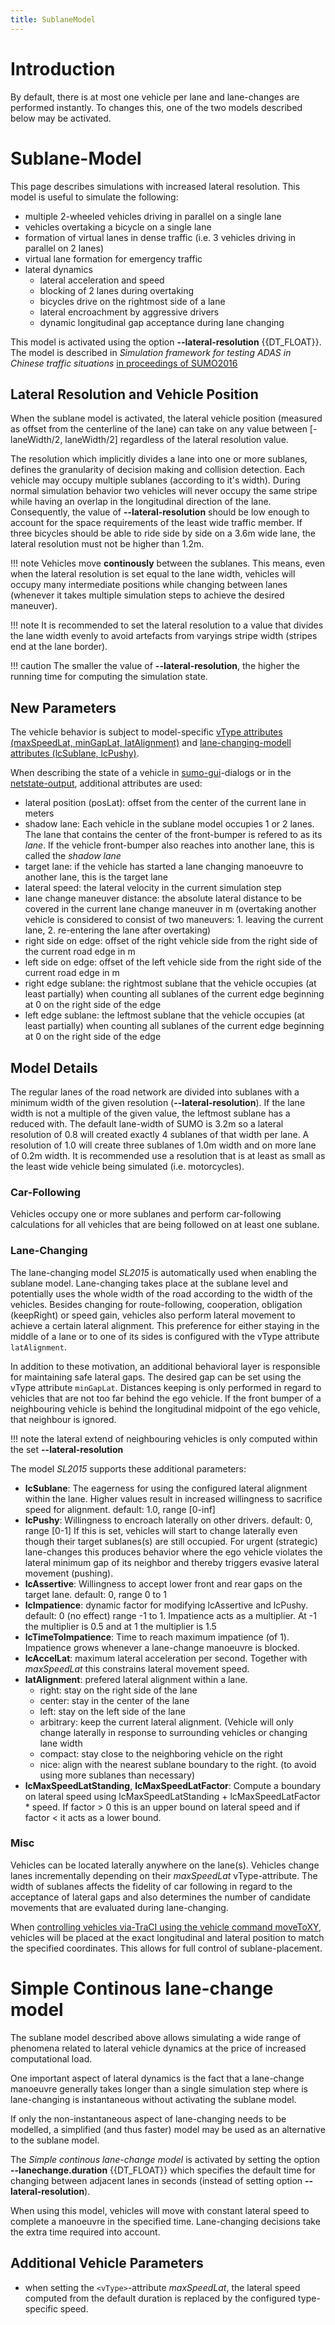 ```yaml
---
title: SublaneModel
---
```


# Introduction

By default, there is at most one vehicle per lane and lane-changes are
performed instantly. To changes this, one of the two models described
below may be activated.

# Sublane-Model

This page describes simulations with increased lateral resolution. This
model is useful to simulate the following:

- multiple 2-wheeled vehicles driving in parallel on a single lane
- vehicles overtaking a bicycle on a single lane
- formation of virtual lanes in dense traffic (i.e. 3 vehicles driving
in parallel on 2 lanes)
- virtual lane formation for emergency traffic
- lateral dynamics
  - lateral acceleration and speed
  - blocking of 2 lanes during overtaking
  - bicycles drive on the rightmost side of a lane
  - lateral encroachment by aggressive drivers
  - dynamic longitudinal gap acceptance during lane changing

This model is activated using the option **--lateral-resolution** {{DT_FLOAT}}. The model is described in
*Simulation framework for testing ADAS in Chinese traffic situations*
[in proceedings of
SUMO2016](http://elib.dlr.de/106342/1/SUMOconference_proceedings_2016.pdf)


## Lateral Resolution and Vehicle Position
When the sublane model is activated, the lateral vehicle position (measured as offset from the centerline of the lane) can take on any value between [-laneWidth/2, laneWidth/2] regardless of the lateral resolution value.

The resolution which implicitly divides a lane into one or more sublanes, defines the granularity of decision making and collision detection. Each vehicle may occupy multiple sublanes (according to it's width).
During normal simulation behavior two vehicles will never occupy the same stripe while having an overlap in the longitudinal direction of the lane. Consequently, the value of **--lateral-resolution** should be low enough to account for the space requirements of the least wide traffic member.
If three bicycles should be able to ride side by side on a 3.6m wide lane, the lateral resolution must not be higher than 1.2m.

!!! note
    Vehicles move **continously** between the sublanes. This means, even when the lateral resolution is set equal to the lane width, vehicles will occupy many intermediate positions while changing between lanes (whenever it takes multiple simulation steps to achieve the desired maneuver).

!!! note
    It is recommended to set the lateral resolution to a value that divides the lane width evenly to avoid artefacts from varyings stripe width (stripes end at the lane border).

!!! caution
    The smaller the value of **--lateral-resolution**, the higher the running time for computing the simulation state.

## New Parameters

The vehicle behavior is subject to model-specific [vType attributes
(maxSpeedLat, minGapLat,
latAlignment)](../Definition_of_Vehicles,_Vehicle_Types,_and_Routes.md#vehicle_types)
and [lane-changing-modell attributes (lcSublane,
lcPushy)](../Definition_of_Vehicles,_Vehicle_Types,_and_Routes.md#lane-changing_models).

When describing the state of a vehicle in
[sumo-gui](../sumo-gui.md)-dialogs or in the
[netstate-output](../Simulation/Output/RawDump.md), additional
attributes are used:

- lateral position (posLat): offset from the center of the current
  lane in meters
- shadow lane: Each vehicle in the sublane model occupies 1 or 2
  lanes. The lane that contains the center of the
  front-bumper is refered to as its *lane*. If the vehicle
  front-bumper also reaches into another lane, this is called the
  *shadow lane*
- target lane: if the vehicle has started a lane changing manoeuvre to
  another lane, this is the target lane
- lateral speed: the lateral velocity in the current simulation step
- lane change maneuver distance: the absolute lateral distance to be
  covered in the current lane change maneuver in m (overtaking another
  vehicle is considered to consist of two maneuvers: 1. leaving the
  current lane, 2. re-entering the lane after overtaking)
- right side on edge: offset of the right vehicle side from the right
  side of the current road edge in m
- left side on edge: offset of the left vehicle side from the right
  side of the current road edge in m
- right edge sublane: the rightmost sublane that the vehicle occupies
  (at least partially) when counting all sublanes of the current edge
  beginning at 0 on the right side of the edge
- left edge sublane: the leftmost sublane that the vehicle occupies
  (at least partially) when counting all sublanes of the current edge
  beginning at 0 on the right side of the edge

## Model Details

The regular lanes of the road network are divided into sublanes with a
minimum width of the given resolution (**--lateral-resolution**). If the lane width is not a
multiple of the given value, the leftmost sublane has a reduced with.
The default lane-width of SUMO is 3.2m so a lateral resolution of 0.8
will created exactly 4 sublanes of that width per lane. A resolution of
1.0 will create three sublanes of 1.0m width and on more lane of 0.2m
width. It is recommended use a resolution that is at least as small as
the least wide vehicle being simulated (i.e. motorcycles).

### Car-Following

Vehicles occupy one or more sublanes and perform car-following
calculations for all vehicles that are being followed on at least one
sublane.

### Lane-Changing

The lane-changing model *SL2015* is automatically used when enabling the
sublane model. Lane-changing takes place at the sublane level and
potentially uses the whole width of the road according to the width of
the vehicles. Besides changing for route-following, cooperation,
obligation (keepRight) or speed gain, vehicles also perform lateral
movement to achieve a certain lateral alignment. This preference for
either staying in the middle of a lane or to one of its sides is
configured with the vType attribute `latAlignment`.

In addition to these motivation, an additional behavioral layer is
responsible for maintaining safe lateral gaps. The desired gap can be
set using the vType attribute `minGapLat`. Distances keeping is only performed in
regard to vehicles that are not too far behind the ego vehicle. If the
front bumper of a neighbouring vehicle is behind the longitudinal
midpoint of the ego vehicle, that neighbour is ignored.

!!! note
    the lateral extend of neighbouring vehicles is only computed within the set **--lateral-resolution**

The model *SL2015* supports these additional parameters:

- **lcSublane**: The eagerness for using the configured lateral
alignment within the lane. Higher values result in increased
willingness to sacrifice speed for alignment. default: 1.0, range
\[0-inf\]
- **lcPushy**: Willingness to encroach laterally on other drivers.
default: 0, range \[0-1\] If this is set, vehicles will start to
change laterally even though their target sublanes(s) are still
occupied. For urgent (strategic) lane-changes this produces behavior
where the ego vehicle violates the lateral minimum gap of its
neighbor and thereby triggers evasive lateral movement (pushing).
- **lcAssertive**: Willingness to accept lower front and rear gaps on
the target lane. default: 0, range 0 to 1
- **lcImpatience**: dynamic factor for modifying lcAssertive and
lcPushy. default: 0 (no effect) range -1 to 1. Impatience acts as a
multiplier. At -1 the multiplier is 0.5 and at 1 the multiplier is
1.5
- **lcTimeToImpatience**: Time to reach maximum impatience (of 1).
Impatience grows whenever a lane-change manoeuvre is blocked.
- **lcAccelLat**: maximum lateral acceleration per second. Together
with *maxSpeedLat* this constrains lateral movement speed.
- **latAlignment**: prefered lateral alignment within a lane.
  - right: stay on the right side of the lane
  - center: stay in the center of the lane
  - left: stay on the left side of the lane
  - arbitrary: keep the current lateral alignment. (Vehicle will
    only change laterally in response to surrounding vehicles or
    changing lane width
  - compact: stay close to the neighboring vehicle on the right
  - nice: align with the nearest sublane boundary to the right. (to
    avoid using more sublanes than necessary)
- **lcMaxSpeedLatStanding**, **lcMaxSpeedLatFactor**: Compute a boundary on lateral speed using lcMaxSpeedLatStanding + lcMaxSpeedLatFactor * speed. If factor > 0 this is an upper bound on lateral speed and if factor < it acts as a lower bound.

### Misc

Vehicles can be located laterally anywhere on the lane(s). Vehicles
change lanes incrementally depending on their *maxSpeedLat*
vType-attribute. The width of sublanes affects the fidelity of car
following in regard to the acceptance of lateral gaps and also
determines the number of candidate movements that are evaluated during
lane-changing.

When [controlling vehicles via-TraCI using the vehicle command
moveToXY](../TraCI/Change_Vehicle_State.md#move_to_xy_0xb4),
vehicles will be placed at the exact longitudinal and lateral position
to match the specified coordinates. This allows for full control of
sublane-placement.

# Simple Continous lane-change model

The sublane model described above allows simulating a wide range of
phenomena related to lateral vehicle dynamics at the price of increased
computational load.

One important aspect of lateral dynamics is the fact that a lane-change
manoeuvre generally takes longer than a single simulation step where is
lane-changing is instantaneous without activating the sublane model.

If only the non-instantaneous aspect of lane-changing needs to be
modelled, a simplified (and thus faster) model may be used as an
alternative to the sublane model.

The *Simple continous lane-change model* is activated by setting the
option **--lanechange.duration** {{DT_FLOAT}} which specifies the default time for changing between adjacent
lanes in seconds (instead of setting option **--lateral-resolution**).

When using this model, vehicles will move with constant lateral speed to
complete a manoeuvre in the specified time. Lane-changing decisions take
the extra time required into account.

## Additional Vehicle Parameters

- when setting the `<vType>`-attribute *maxSpeedLat*, the lateral speed
  computed from the default duration is replaced by the configured
  type-specific speed.
